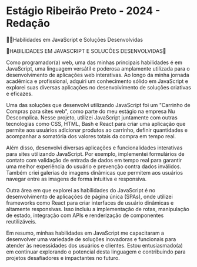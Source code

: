 # Estágio Ribeirão Preto - 2024 - Redação


:technologist:Habilidades em JavaScript e Soluções Desenvolvidas

:rocket:HABILIDADES EM JAVASCRIPT E SOLUCÕES DESENVOLVIDAS:rocket:

Como programador(a) web, uma das minhas principais habilidades é em JavaScript, uma linguagem versátil e poderosa amplamente utilizada para o desenvolvimento de aplicações web interativas. Ao longo da minha jornada acadêmica e profissional, adquiri um conhecimento sólido em JavaScript e explorei suas diversas aplicações no desenvolvimento de soluções criativas e eficazes.

Uma das soluções que desenvolvi utilizando JavaScript foi um "Carrinho de Compras para sites web", como parte do meu estágio na empresa Nu Descomplica. Nesse projeto, utilizei JavaScript juntamente com outras tecnologias como CSS, HTML, Bash e React para criar uma aplicação que permite aos usuários adicionar produtos ao carrinho, definir quantidades e acompanhar a somatória dos valores totais da compra em tempo real.

Além disso, desenvolvi diversas aplicações e funcionalidades interativas para sites utilizando JavaScript. Por exemplo, implementei formulários de contato com validação de entrada de dados em tempo real para garantir uma melhor experiência do usuário e prevenção contra dados inválidos. Também criei galerias de imagens dinâmicas que permitem aos usuários navegar entre as imagens de forma intuitiva e responsiva.

Outra área em que explorei as habilidades do JavaScript é no desenvolvimento de aplicações de página única (SPAs), onde utilizei frameworks como React para criar interfaces de usuário dinâmicas e altamente responsivas. Isso incluiu a implementação de rotas, manipulação de estado, integração com APIs e renderização de componentes reutilizáveis.

Em resumo, minhas habilidades em JavaScript me capacitaram a desenvolver uma variedade de soluções inovadoras e funcionais para atender às necessidades dos usuários e clientes. Estou entusiasmado(a) em continuar explorando o potencial desta linguagem e contribuindo para projetos desafiadores e impactantes no futuro.
